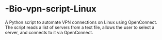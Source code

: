 # -Bio-vpn-script-Linux
A Python script to automate VPN connections on Linux using OpenConnect. The script reads a list of servers from a text file, allows the user to select a server, and connects to it via OpenConnect.
